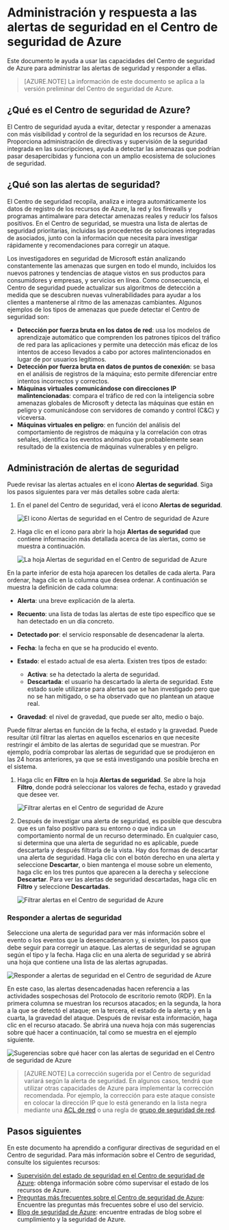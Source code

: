 <properties
   pageTitle="Administración y respuesta a las alertas de seguridad en el Centro de seguridad de Azure | Microsoft Azure"
   description="Este documento le ayuda a usar las capacidades del Centro de seguridad de Azure para administrar y responder a las alertas de seguridad."
   services="security-center"
   documentationCenter="na"
   authors="YuriDio"
   manager="swadhwa"
   editor=""/>

<tags
   ms.service="security-center"
   ms.topic="hero-article" 
   ms.devlang="na"
   ms.tgt_pltfrm="na"
   ms.workload="na"
   ms.date="02/11/2016"
   ms.author="yurid"/>
 
# Administración y respuesta a las alertas de seguridad en el Centro de seguridad de Azure
Este documento le ayuda a usar las capacidades del Centro de seguridad de Azure para administrar las alertas de seguridad y responder a ellas.

> [AZURE.NOTE] La información de este documento se aplica a la versión preliminar del Centro de seguridad de Azure.

## ¿Qué es el Centro de seguridad de Azure?
 El Centro de seguridad ayuda a evitar, detectar y responder a amenazas con más visibilidad y control de la seguridad en los recursos de Azure. Proporciona administración de directivas y supervisión de la seguridad integrada en las suscripciones, ayuda a detectar las amenazas que podrían pasar desapercibidas y funciona con un amplio ecosistema de soluciones de seguridad.

## ¿Qué son las alertas de seguridad?
El Centro de seguridad recopila, analiza e integra automáticamente los datos de registro de los recursos de Azure, la red y los firewalls y programas antimalware para detectar amenazas reales y reducir los falsos positivos. En el Centro de seguridad, se muestra una lista de alertas de seguridad prioritarias, incluidas las procedentes de soluciones integradas de asociados, junto con la información que necesita para investigar rápidamente y recomendaciones para corregir un ataque.
 
Los investigadores en seguridad de Microsoft están analizando constantemente las amenazas que surgen en todo el mundo, incluidos los nuevos patrones y tendencias de ataque vistos en sus productos para consumidores y empresas, y servicios en línea. Como consecuencia, el Centro de seguridad puede actualizar sus algoritmos de detección a medida que se descubren nuevas vulnerabilidades para ayudar a los clientes a mantenerse al ritmo de las amenazas cambiantes. Algunos ejemplos de los tipos de amenazas que puede detectar el Centro de seguridad son:

- **Detección por fuerza bruta en los datos de red**: usa los modelos de aprendizaje automático que comprenden los patrones típicos del tráfico de red para las aplicaciones y permite una detección más eficaz de los intentos de acceso llevados a cabo por actores malintencionados en lugar de por usuarios legítimos.
- **Detección por fuerza bruta en datos de puntos de conexión**: se basa en el análisis de registros de la máquina; esto permite diferenciar entre intentos incorrectos y correctos.
- **Máquinas virtuales comunicándose con direcciones IP malintencionadas**: compara el tráfico de red con la inteligencia sobre amenazas globales de Microsoft y detecta las máquinas que están en peligro y comunicándose con servidores de comando y control (C&C) y viceversa.
- **Máquinas virtuales en peligro**: en función del análisis del comportamiento de registros de máquina y la correlación con otras señales, identifica los eventos anómalos que probablemente sean resultado de la existencia de máquinas vulnerables y en peligro.

## Administración de alertas de seguridad 

Puede revisar las alertas actuales en el icono **Alertas de seguridad**. Siga los pasos siguientes para ver más detalles sobre cada alerta:

1. En el panel del Centro de seguridad, verá el icono **Alertas de seguridad**.

    ![El icono Alertas de seguridad en el Centro de seguridad de Azure](./media/security-center-managing-and-responding-alerts/security-center-managing-and-responding-alerts-fig1-new.png)

2.  Haga clic en el icono para abrir la hoja **Alertas de seguridad** que contiene información más detallada acerca de las alertas, como se muestra a continuación.

    ![La hoja Alertas de seguridad en el Centro de seguridad de Azure](./media/security-center-managing-and-responding-alerts/security-center-managing-and-responding-alerts-fig2-new.png)

En la parte inferior de esta hoja aparecen los detalles de cada alerta. Para ordenar, haga clic en la columna que desea ordenar. A continuación se muestra la definición de cada columna:

- **Alerta**: una breve explicación de la alerta.
- **Recuento**: una lista de todas las alertas de este tipo específico que se han detectado en un día concreto.
- **Detectado por**: el servicio responsable de desencadenar la alerta.
- **Fecha**: la fecha en que se ha producido el evento.
- **Estado**: el estado actual de esa alerta. Existen tres tipos de estado:
    - **Activa**: se ha detectado la alerta de seguridad.
    - **Descartada**: el usuario ha descartado la alerta de seguridad. Este estado suele utilizarse para alertas que se han investigado pero que no se han mitigado, o se ha observado que no plantean un ataque real.

- **Gravedad**: el nivel de gravedad, que puede ser alto, medio o bajo.

Puede filtrar alertas en función de la fecha, el estado y la gravedad. Puede resultar útil filtrar las alertas en aquellos escenarios en que necesite restringir el ámbito de las alertas de seguridad que se muestran. Por ejemplo, podría comprobar las alertas de seguridad que se produjeron en las 24 horas anteriores, ya que se está investigando una posible brecha en el sistema.

1. Haga clic en **Filtro** en la hoja **Alertas de seguridad**. Se abre la hoja **Filtro**, donde podrá seleccionar los valores de fecha, estado y gravedad que desee ver.

	![Filtrar alertas en el Centro de seguridad de Azure](./media/security-center-managing-and-responding-alerts/security-center-managing-and-responding-alerts-fig5-new.png)

2. 	Después de investigar una alerta de seguridad, es posible que descubra que es un falso positivo para su entorno o que indica un comportamiento normal de un recurso determinado. En cualquier caso, si determina que una alerta de seguridad no es aplicable, puede descartarla y después filtrarla de la vista. Hay dos formas de descartar una alerta de seguridad. Haga clic con el botón derecho en una alerta y seleccione **Descartar**, o bien mantenga el mouse sobre un elemento, haga clic en los tres puntos que aparecen a la derecha y seleccione **Descartar**. Para ver las alertas de seguridad descartadas, haga clic en **Filtro** y seleccione **Descartadas**.

	![Filtrar alertas en el Centro de seguridad de Azure](./media/security-center-managing-and-responding-alerts/security-center-managing-and-responding-alerts-fig6-new.png)

### Responder a alertas de seguridad
Seleccione una alerta de seguridad para ver más información sobre el evento o los eventos que la desencadenaron y, si existen, los pasos que debe seguir para corregir un ataque. Las alertas de seguridad se agrupan según el tipo y la fecha. Haga clic en una alerta de seguridad y se abrirá una hoja que contiene una lista de las alertas agrupadas.

![Responder a alertas de seguridad en el Centro de seguridad de Azure](./media/security-center-managing-and-responding-alerts/security-center-managing-and-responding-alerts-fig7.png)

En este caso, las alertas desencadenadas hacen referencia a las actividades sospechosas del Protocolo de escritorio remoto (RDP). En la primera columna se muestran los recursos atacados; en la segunda, la hora a la que se detectó el ataque; en la tercera, el estado de la alerta; y en la cuarta, la gravedad del ataque. Después de revisar esta información, haga clic en el recurso atacado. Se abrirá una nueva hoja con más sugerencias sobre qué hacer a continuación, tal como se muestra en el ejemplo siguiente.

![Sugerencias sobre qué hacer con las alertas de seguridad en el Centro de seguridad de Azure](./media/security-center-managing-and-responding-alerts/security-center-managing-and-responding-alerts-fig8.png)

> [AZURE.NOTE] La corrección sugerida por el Centro de seguridad variará según la alerta de seguridad. En algunos casos, tendrá que utilizar otras capacidades de Azure para implementar la corrección recomendada. Por ejemplo, la corrección para este ataque consiste en colocar la dirección IP que lo está generando en la lista negra mediante una [ACL de red](../virtual-network/virtual-networks-acl.md) o una regla de [grupo de seguridad de red](../virtual-network/virtual-networks-nsg.md).


## Pasos siguientes
En este documento ha aprendido a configurar directivas de seguridad en el Centro de seguridad. Para más información sobre el Centro de seguridad, consulte los siguientes recursos:

- [Supervisión del estado de seguridad en el Centro de seguridad de Azure](security-center-monitoring.md): obtenga información sobre cómo supervisar el estado de los recursos de Azure.
- [Preguntas más frecuentes sobre el Centro de seguridad de Azure](security-center-faq.md): Encuentre las preguntas más frecuentes sobre el uso del servicio.
- [Blog de seguridad de Azure](http://blogs.msdn.com/b/azuresecurity/): encuentre entradas de blog sobre el cumplimiento y la seguridad de Azure.

<!---HONumber=AcomDC_0218_2016-->
